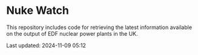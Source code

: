 # Nuke Watch

This repository includes code for retrieving the latest information available on the output of EDF nuclear power plants in the UK.

Last updated: 2024-11-09 05:12